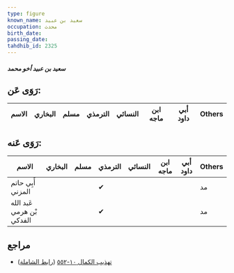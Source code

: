```yaml
---
type: figure
known_name: سعيد بن عبيد
occupation: محدث
birth_date:
passing_date:
tahdhib_id: 2325
---
```

##### سعيد بن عبيد أخو محمد

## رَوَى عَن:
| الاسم | البخاري | مسلم | الترمذي | النسائي | ابن ماجه | أبي داود | Others |
| ----- | ------- | ---- | ------- | ------- | -------- | -------- | ------ |
## رَوَى عَنه:
| الاسم                     | البخاري | مسلم | الترمذي | النسائي | ابن ماجه | أبي داود | Others |
| ------------------------- | ------- | ---- | ------- | ------- | -------- | -------- | ------ |
| أَبِي حاتم المزني         |         |      | ✔       |         |          |          | مد     |
| عَبد الله بْن هرمي الفدكي |         |      | ✔       |         |          |          | مد     |
## مراجع
- [تهذيب الكمال ١٠-٥٥٢](obsidian://open?vault=Tahdhib-al-Kamal&file=Figures/٢٣٢٥-سعيد%20بن%20عبيد%20أخو%20محمد) ([رابط الشاملة](https://shamela.ws/book/3722/5324))